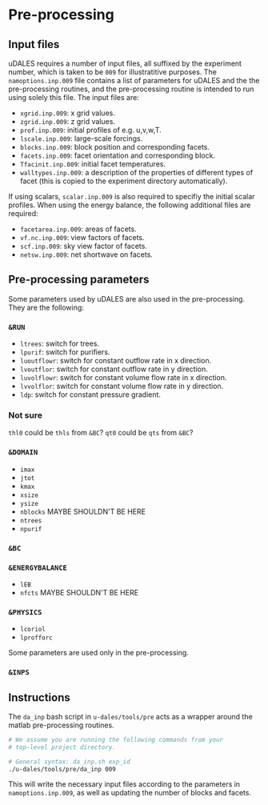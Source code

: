 # Pre-processing

## Input files

uDALES requires a number of input files, all suffixed by the experiment number, which is taken to be `009` for illustratitive purposes. The `namoptions.inp.009` file contains a list of parameters for uDALES and the the pre-processing routines, and the pre-processing routine is intended to run using solely this file. The input files are:

- `xgrid.inp.009`: x grid values.
- `zgrid.inp.009`: z grid values.
- `prof.inp.009`: initial profiles of e.g. u,v,w,T.
- `lscale.inp.009`: large-scale forcings.
- `blocks.inp.009`: block position and corresponding facets.
- `facets.inp.009`: facet orientation and corresponding block.
- `Tfacinit.inp.009`: initial facet temperatures.
- `walltypes.inp.009`: a description of the properties of different types of facet (this is copied to the experiment directory automatically).

If using scalars, `scalar.inp.009` is also required to specifiy the initial scalar profiles.
When using the energy balance, the following additional files are required:

- `facetarea.inp.009`: areas of facets.
- `vf.nc.inp.009`: view factors of facets.
- `scf.inp.009`: sky view factor of facets.
- `netsw.inp.009`: net shortwave on facets.

## Pre-processing parameters
Some parameters used by uDALES are also used in the pre-processing. They are the following:

### `&RUN`

- `ltrees`: switch for trees.
- `lpurif`: switch for purifiers.
- `luoutflowr`: switch for constant outflow rate in x direction.
- `lvoutflor`: switch for constant outflow rate in y direction.
- `luvolflowr`: switch for constant volume flow rate in x direction.
- `lvvolflor`: switch for constant volume flow rate in y direction.
- `ldp`: switch for constant pressure gradient.

### Not sure
`thl0` could be `thls` from `&BC`?
`qt0` could be `qts` from `&BC`?


### `&DOMAIN`

- `imax`
- `jtot`
- `kmax`
- `xsize`
- `ysize`
- `nblocks` MAYBE SHOULDN'T BE HERE
- `ntrees`
- `npurif`

### `&BC`

### `&ENERGYBALANCE`

- `lEB`
- `nfcts` MAYBE SHOULDN'T BE HERE

### `&PHYSICS`
- `lcoriol`
- `lprofforc`
 
Some parameters are used only in the pre-processing.
### `&INPS`

## Instructions

The `da_inp` bash script in `u-dales/tools/pre` acts as a wrapper around the matlab pre-processing routines.

```sh
# We assume you are running the following commands from your
# top-level project directory.

# General syntax: da_inp.sh exp_id
./u-dales/tools/pre/da_inp 009
```

This will write the necessary input files according to the parameters in `namoptions.inp.009`, as well as updating the number of blocks and facets. 
